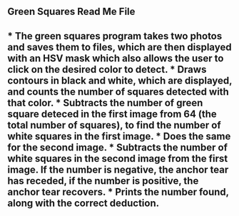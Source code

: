 <h2>Green Squares Read Me File  <h2>
* The green squares program takes two photos and saves them to files, which are then displayed with an HSV mask which also allows the user to click on the desired color to detect.
* Draws contours in black and white, which are displayed, and counts the number of squares detected with that color.
* Subtracts the number of green square deteced in the first image from 64 (the total number of squares), to find the number of white squares in the first image.
* Does the same for the second image.
* Subtracts the number of white squares in the second image from the first image. If the number is negative, the anchor tear has receded, if the number is positive, the anchor tear recovers.
* Prints the number found, along with the correct deduction.